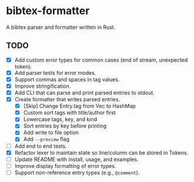 # bibtex-formatter

A bibtex parser and formatter written in Rust.

## TODO

- [x] Add custom error types for common cases (end of stream, unexpected token).
- [x] Add parser tests for error modes.
- [x] Support commas and spaces in tag values.
- [x] Improve stringification.
- [x] Add CLI that can parse and print parsed entries to stdout.
- [x] Create formatter that writes parsed entries.
  - [x] [Skip] Change Entry.tag from Vec<Tag> to HashMap<String>
  - [x] Custom sort tags with title/author first
  - [x] Lowercase tags, key, and kind
  - [x] Sort entries by key before printing
  - [x] Add write to file option
  - [x] Add `--preview` flag
- [ ] Add end to end tests.
- [x] Refactor lexer to maintain state so line/column can be stored in Tokens.
- [ ] Update README with install, usage, and examples.
- [ ] Improve display formatting of error types.
- [ ] Support non-reference entry types (e.g., `@comment`).
